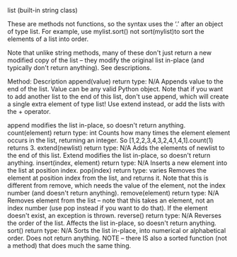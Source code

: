 list (built-in string class)


These are methods not functions, so the syntax uses the ‘.’ after an object of type list. For example, use mylist.sort() not sort(mylist)to sort the elements of a list into order.

Note that unlike string methods, many of these don't just return a new modified copy of the list – they modify the original list in-place (and typically don't return anything). See descriptions.

Method:	Description
append(value) return type: N/A	Appends value to the end of the list. Value can be any valid Python object. Note that if you want to add another list to the end of this list, don't use append, which will create a single extra element of type list! Use extend instead, or add the lists with the + operator.

append modifies the list in-place, so doesn't return anything. 
count(element) return type: int	Counts how many times the element element occurs in the list, returning an integer. So [1,2,2,3,4,3,2,4,1,4,1].count(1) returns 3.
extend(newlist) return type: N/A	Adds the elements of newlist to the end of this list. Extend modifies the list in-place, so doesn't return anything.
insert(index, element) return type: N/A	Inserts a new element into the list at position index. 
pop(index) return type: varies	Removes the element at position index from the list, and returns it. Note that this is different from remove, which needs the value of the element, not the index number (and doesn't return anything).
remove(element) return type: N/A	Removes element from the list – note that this takes an element, not an index number (use pop instead if you want to do that). If the element doesn't exist, an exception is thrown. 
reverse() return type: N/A	Reverses the order of the list. Affects the list in-place, so doesn't return anything.
sort() return type: N/A	Sorts the list in-place, into numerical or alphabetical order. Does not return anything. NOTE – there IS also a sorted function (not a method) that does much the same thing. 


